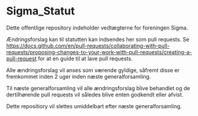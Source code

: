 # Sigma_Statut
Dette offentlige repository indeholder vedtægterne for foreningen Sigma.

Ændringsforslag kan til statutten kan indsendes her som pull requests.
Se https://docs.github.com/en/pull-requests/collaborating-with-pull-requests/proposing-changes-to-your-work-with-pull-requests/creating-a-pull-request
for at en guide til at lave pull requests.

Alle ændringsforslag vil anses som værende gyldige, såfremt disse er fremkommet inden 2 uger inden næste generalforsamling.

Til næste generalforsamling vil alle ændringsforslag blive behandlet og de dertilhørende pull requests vil således blive enten godkendt eller afvist.

Dette repositiory vil slettes umiddelbart efter næste generalforsamling.
